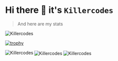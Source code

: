 # Hi there 👋 it's `Killercodes` 
> And here are my stats


<p align="left"> <img src="https://komarev.com/ghpvc/?username=Killercodes&label=Profile%20views&color=0e75b6&style=flat" alt="Killercodes" /> </p>

[![trophy](https://github-profile-trophy.vercel.app/?username=Killercodes&theme=onedark)](https://github.com/ryo-ma/github-profile-trophy)


<div>
<img align="left" src="https://github-readme-stats.vercel.app/api/top-langs?username=Killercodes&show_icons=true&locale=en&layout=compact" alt="Killercodes" />
<img align="center" src="https://github-readme-streak-stats.herokuapp.com/?user=Killercodes&" alt="Killercodes" />
<img align="center" src="https://github-readme-stats.vercel.app/api?username=Killercodes&show_icons=true&locale=en" alt="Killercodes" />
</div>
<!--
**Killercodes/Killercodes** is a ✨ _special_ ✨ repository because its `README.md` (this file) appears on your GitHub profile.

Here are some ideas to get you started:

- 🔭 I’m currently working on ...
- 🌱 I’m currently learning ...
- 👯 I’m looking to collaborate on ...
- 🤔 I’m looking for help with ...
- 💬 Ask me about ...
- 📫 How to reach me: ...
- 😄 Pronouns: ...
- ⚡ Fun fact: ...
-->
